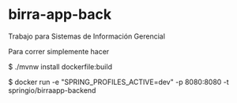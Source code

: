 # birra-app-back
Trabajo para Sistemas de Información Gerencial


Para correr simplemente hacer

$ ./mvnw install dockerfile:build

$ docker run -e "SPRING_PROFILES_ACTIVE=dev" -p 8080:8080 -t springio/birraapp-backend 
